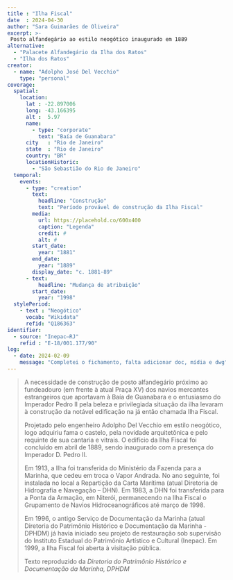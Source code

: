 ```yaml
---
title : "Ilha Fiscal"
date  : 2024-04-30
author: "Sara Guimarães de Oliveira"
excerpt: >-
 Posto alfandegário ao estilo neogótico inaugurado em 1889
alternative:
  - "Palacete Alfandegário da Ilha dos Ratos"
  - "Ilha dos Ratos"
creator:
  - name: "Adolpho José Del Vecchio"
    type: "personal"
coverage:
  spatial:
    location:
      lat : -22.897006
      long: -43.166395
      alt :  5.97
      name:
        - type: "corporate"
          text: "Baía de Guanabara"
      city   : "Rio de Janeiro"
      state  : "Rio de Janeiro"
      country: "BR"
      locationHistoric:
        - "São Sebastião do Rio de Janeiro"
  temporal:
    events:
      - type: "creation"
        text:
          headline: "Construção"
          text: "Período provável de construção da Ilha Fiscal"
        media:
          url: https://placehold.co/600x400
          caption: "Legenda"
          credit: #
          alt: #
        start_date:
          year: "1881"
        end_date:
          year: "1889"
        display_date: "c. 1881-89"
      - text:
          headline: "Mudança de atribuição"
        start_date:
          year: "1998"
  stylePeriod:
    - text : "Neogótico"
      vocab: "Wikidata"
      refid: "Q186363"
identifier:
  - source: "Inepac–RJ"
    refid : "E-18/001.177/90"
log:
  - date: 2024-02-09
    message: "Completei o fichamento, falta adicionar doc, mídia e dwg"
---
```


> A necessidade de construção de posto alfandegário próximo ao fundeadouro
> (em frente à atual Praça XV) dos navios mercantes estrangeiros que aportavam
> à Baía de Guanabara e o entusiasmo do Imperador Pedro II pela beleza e
> privilegiada situação da ilha levaram à construção da notável edificação
> na já então chamada Ilha Fiscal.
> 
> Projetado pelo engenheiro Adolpho Del Vecchio em estilo neogótico, logo adquiriu
> fama o castelo, pela novidade arquitetônica e pelo requinte de sua cantaria e vitrais.
> O edifício da Ilha Fiscal foi concluído em abril de 1889, sendo inaugurado com a
> presença do Imperador D. Pedro II.
> 
> Em 1913, a Ilha foi transferida do Ministério da Fazenda para a Marinha, que cedeu
> em troca o Vapor Andrada. No ano seguinte, foi instalada no local a Repartição
> da Carta Marítima (atual Diretoria de Hidrografia e Navegação – DHN). Em 1983, a DHN
> foi transferida para a Ponta da Armação, em Niterói, permanecendo na Ilha Fiscal o
> Grupamento de Navios Hidroceanográficos até março de 1998.
> 
> Em 1996, o antigo Serviço de Documentação da Marinha (atual Diretoria do Patrimônio
> Histórico e Documentação da Marinha - DPHDM) já havia iniciado seu projeto de restauração
> sob supervisão do Instituto Estadual do Patrimônio Artístico e Cultural (Inepac).
> Em 1999, a Ilha Fiscal foi aberta à visitação pública.
> 
>  <footer class="figure-caption">Texto reproduzido
>  da <cite>Diretoria do Patrimônio Histórico e Documentação da Marinha<cite>, DPHDM</footer>
